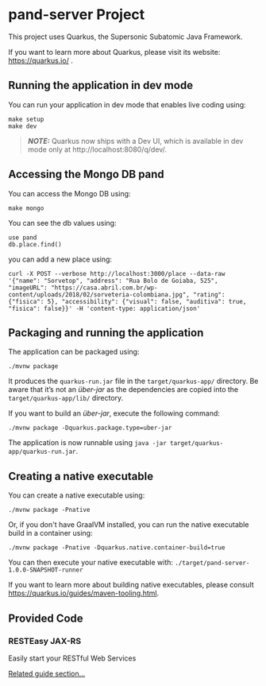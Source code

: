 # pand-server Project

This project uses Quarkus, the Supersonic Subatomic Java Framework.

If you want to learn more about Quarkus, please visit its website: https://quarkus.io/ .

## Running the application in dev mode

You can run your application in dev mode that enables live coding using:
```shell script
make setup
make dev
```

> **_NOTE:_**  Quarkus now ships with a Dev UI, which is available in dev mode only at http://localhost:8080/q/dev/.


## Accessing the Mongo DB pand

You can access the Mongo DB using:
```shell script
make mongo
```

You can see the db values using:
```shell script
use pand
db.place.find()
```

you can add a new place using:
```shell script
curl -X POST --verbose http://localhost:3000/place --data-raw '{"name": "Sorvetop", "address": "Rua Bolo de Goiaba, 525", "imageURL": "https://casa.abril.com.br/wp-content/uploads/2018/02/sorveteria-colombiana.jpg", "rating": {"fisica": 5}, "accessibility": {"visual": false, "auditiva": true, "fisica": false}}' -H 'content-type: application/json'
```

## Packaging and running the application

The application can be packaged using:
```shell script
./mvnw package
```
It produces the `quarkus-run.jar` file in the `target/quarkus-app/` directory.
Be aware that it’s not an _über-jar_ as the dependencies are copied into the `target/quarkus-app/lib/` directory.

If you want to build an _über-jar_, execute the following command:
```shell script
./mvnw package -Dquarkus.package.type=uber-jar
```

The application is now runnable using `java -jar target/quarkus-app/quarkus-run.jar`.

## Creating a native executable

You can create a native executable using: 
```shell script
./mvnw package -Pnative
```

Or, if you don't have GraalVM installed, you can run the native executable build in a container using: 
```shell script
./mvnw package -Pnative -Dquarkus.native.container-build=true
```

You can then execute your native executable with: `./target/pand-server-1.0.0-SNAPSHOT-runner`

If you want to learn more about building native executables, please consult https://quarkus.io/guides/maven-tooling.html.

## Provided Code

### RESTEasy JAX-RS

Easily start your RESTful Web Services

[Related guide section...](https://quarkus.io/guides/getting-started#the-jax-rs-resources)

